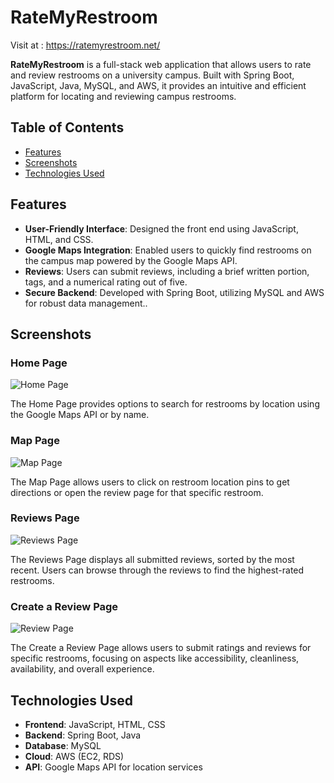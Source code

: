# RateMyRestroom

Visit at : https://ratemyrestroom.net/ 

**RateMyRestroom** is a full-stack web application that allows users to rate and review restrooms on a university campus. Built with Spring Boot, JavaScript, Java, MySQL, and AWS, it provides an intuitive and efficient platform for locating and reviewing campus restrooms.

## Table of Contents
- [Features](#features)
- [Screenshots](#screenshots)
- [Technologies Used](#technologies-used)

## Features

- **User-Friendly Interface**: Designed the front end using JavaScript, HTML, and CSS.
- **Google Maps Integration**: Enabled users to quickly find restrooms on the campus map powered by the Google Maps API.
- **Reviews**: Users can submit reviews, including a brief written portion, tags, and a numerical rating out of five.
- **Secure Backend**: Developed with Spring Boot, utilizing MySQL and AWS for robust data management..

## Screenshots

### Home Page
![Home Page](https://github.com/user-attachments/assets/c293c2ed-149c-4c81-93c5-09870a710d60)

The Home Page provides options to search for restrooms by location using the Google Maps API or by name.

### Map Page
![Map Page](https://github.com/user-attachments/assets/dd335afe-681e-4b62-a1ff-e80ccbd0f192)

The Map Page allows users to click on restroom location pins to get directions or open the review page for that specific restroom.

### Reviews Page
![Reviews Page](https://github.com/user-attachments/assets/6e962c19-467a-4aec-b2fe-7b1ca6ee19df)

The Reviews Page displays all submitted reviews, sorted by the most recent. Users can browse through the reviews to find the highest-rated restrooms.

### Create a Review Page
![Review Page](https://github.com/user-attachments/assets/687935ad-1b7e-48d9-b0ec-2f5ec2791acd)

The Create a Review Page allows users to submit ratings and reviews for specific restrooms, focusing on aspects like accessibility, cleanliness, availability, and overall experience.

## Technologies Used

- **Frontend**: JavaScript, HTML, CSS
- **Backend**: Spring Boot, Java
- **Database**: MySQL
- **Cloud**: AWS (EC2, RDS)
- **API**: Google Maps API for location services
